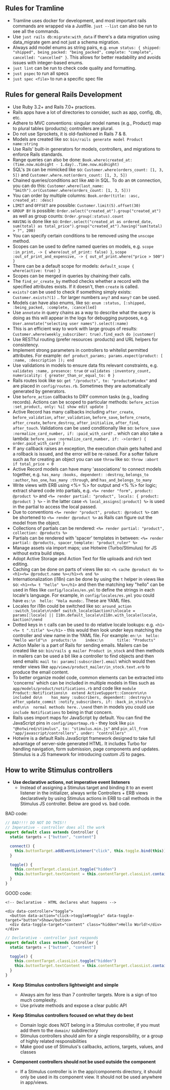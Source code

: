## Rules for Tramline

* Tramline uses docker for development, and most important rails commands are wrapped via a Justfile. `just --list` can also be run to see all the commands.
* Use `just rails db:migrate:with_data` if there's a data migration using data_migrate gem and not just a schema migration.
* Always add model enums as string pairs, e.g. `enum status: { shipped: "shipped", being_packed: "being_packed", complete: "complete", cancelled: "cancelled" }`. This allows for better readability and avoids issues with integer-based enums.
* `just lint` can be run to check code quality and formatting.
* `just pspec` to run all specs
* `just spec <file>` to run a specific spec file

## Rules for general Rails Development

* Use Ruby 3.2+ and Rails 7.0+ practices.
* Rails apps have a lot of directories to consider, such as app, config, db, etc.
* Adhere to MVC conventions: singular model names (e.g., Product) map to plural tables (products); controllers are plural.
* Do not use Sprockets, it is old-fashioned in Rails 7 & 8.
* Models are created like so: `bin/rails generate model Product name:string`
* Use Rails' built-in generators for models, controllers, and migrations to enforce Rails standards.
* Range queries can also be done: `Book.where(created_at: (Time.now.midnight - 1.day)..Time.now.midnight)`
* SQL's `IN` can be mimicked like so: `Customer.where(orders_count: [1, 3, 5])` and `Customer.where.not(orders_count: [1, 3, 5])`
* Chained queries/conditions act like `AND` in SQL. To do an `OR` connection, you can do this: `Customer.where(last_name: "Smith").or(Customer.where(orders_count: [1, 3, 5]))`
* You can order by multiple columns: `Book.order(title: :asc, created_at: :desc)`
* `LIMIT` and `OFFSET` are possible: `Customer.limit(5).offset(30)`
* `GROUP BY` is possible: `Order.select("created_at").group("created_at")` as well as group counts: `Order.group(:status).count`
* `HAVING` is done like so: `Order.select("created_at as ordered_date, sum(total) as total_price").group("created_at").having("sum(total) > ?", 200)`
* You can specify certain conditions to be removed using the `unscope` method.
* Scopes can be used to define named queries on models, e.g. `scope :in_print, -> { where(out_of_print: false) }`, `scope :out_of_print_and_expensive, -> { out_of_print.where("price > 500") }`
* There can be a default scope for models: `default_scope { where(active: true) }`
* Scopes can be merged in queries by chaining their calls.
* The `find_or_create_by` method checks whether a record with the specified attributes exists. If it doesn't, then `create` is called.
* `exists?` can be used to check if something simply exists: `Customer.exists?(1)` .. for larger numbers `any?` and `many?` can be used.
* Models can have also enums, like so: `enum :status, [:shipped, :being_packed, :complete, :cancelled]`
* Use `annotate` in query chains as a way to describe what the query is doing as this will appear in the logs for debugging purposes, e.g. `User.annotate("selecting user names").select(:name)`
* This is an efficient way to work with large groups of results: `Customer.where(weekly_subscriber: true).find_each do |customer|`
* Use RESTful routing (prefer resources :products) and URL helpers for consistency.
* Implement strong parameters in controllers to whitelist permitted attributes. For example: `def product_params; params.expect(product: [ :name, :description ]); end`
* Use validations in models to ensure data fits relevant constraints, e.g. `validates :name, presence: true` or `validates :inventory_count, numericality: { greater_than_or_equal_to: 0 }`
* Rails routes look like so: `get "/products", to: "products#index"` and are placed in `config/routes.rb`. Sometimes they are automatically generated by generators.
* Use `before_action` callbacks to DRY common tasks (e.g., loading records). Actions can be scoped to particular methods: `before_action :set_product, only: %i[ show edit update ]`
* Active Record has many callbacks including `after_create`, `before_validation`, `after_validation`, `before_save`, `before_create`, `after_create`, `before_destroy`, `after_initialize`, `after_find`, `after_touch`. Validations can be used conditionally like so: `before_save :normalize_card_number, if: :paid_with_card?` .. which can also take a lambda: `before_save :normalize_card_number, if: ->(order) { order.paid_with_card? }`
* If any callback raises an exception, the execution chain gets halted and a rollback is issued, and the error will be re-raised. For a softer failure such as for creating an object you can use `throw` like so: `throw :abort if total_price < 0`
* Active Record models can have many 'associations' to connect models together, e.g. `has_many :books, dependent: :destroy`, `belongs_to :author`, `has_one`, `has_many :through`, and `has_and_belongs_to_many`
* Write views with ERB using <%= %> for output and <% %> for logic; extract shared code into partials, e.g. `<%= render "form", product: @product %>` and `<%= render partial: "product", locals: { product: @product } %>` - in the latter case `<% local_assigns[:product] %>` is used in the partial to access the local passed.
* Due to conventions `<%= render "product", product: @product %>` can be shortened to `<%= render @product %>` as Rails can figure out the model from the object.
* Collections of partials can be rendered: `<%= render partial: "product", collection: @products %>`
* Partials can be rendered with 'spacer' templates in between: `<%= render partial: @products, spacer_template: "product_ruler" %>`
* Manage assets via import maps; use Hotwire (Turbo/Stimulus) for JS without extra build steps.
* Adopt Active Storage and Action Text for file uploads and rich text editing.
* Caching can be done on parts of views like so: `<% cache @product do %><h1><%= @product.name %></h1><% end %>`
* Internationalization (i18n) can be done by using the `t` helper in views like so: `<h1><%= t "hello" %></h1>` and then the matching key "hello" can be used in files like `config/locales/en.yml` to define the strings in each locale's language. For example, in `config/locales/es.yml` you could have `es:\n  hello: "Hola mundo:`. These are YAML files.
* Locales for i18n could be switched like so: `around_action :switch_locale\n\ndef switch_locale(&action)\nlocale = params[:locale] || I18n.default_locale\nI18n.with_locale(locale, &action)\nend`
* Dotted keys in `t` calls can be used to do relative locale lookups: e.g. `<h1><%= t ".title" %></h1>` - this would then look under keys matching the controller and view name in the YAML file. For example: `en:\n  hello: "Hello world"\n  products:\n    index:\n      title: "Products"`
* Action Mailer is a part of Rails for sending emails. Mailers can be created like so: `bin/rails g mailer Product in_stock` and then methods in mailers can be used a bit like a controller to find objects and then send emails: `mail to: params[:subscriber].email` which would then render views like `app/views/product_mailer/in_stock.text.erb` to produce the email content.
* To better organize model code, common elements can be extracted into 'concerns' which can be included in multiple models in files such as `app/models/product/notifications.rb` and code like `module Product::Notifications\n  extend ActiveSupport::Concern\n\n  included do\n    has_many :subscribers, dependent: :destroy\n    after_update_commit :notify_subscribers, if: :back_in_stock?\n  end\n\n  normal methods here..\nend` then in models you could use `include Notifications` to being in that concern.
* Rails uses import maps for JavaScript by default. You can find the JavaScript pins in `config/importmap.rb` - they look like `pin "@hotwired/stimulus", to: "stimulus.min.js"` and `pin_all_from "app/javascript/controllers", under: "controllers"`
* Hotwire is a default Rails JavaScript framework designed to take full advantage of server-side generated HTML. It includes Turbo for handling navigation, form submission, page components and updates. Stimulus is a JS framework for introducing custom JS to pages.

## How to write Stimulus controllers

- **Use declarative actions, not imperative event listeners**
  - Instead of assigning a Stimulus target and binding it to an event listener in the initializer, always write Controllers + ERB views declaratively by using Stimulus actions in ERB to call methods in the Stimulus JS controller.  Below are good vs. bad code.

BAD code:

  ```js
  // BAD!!!! DO NOT DO THIS!!
  // Imperative - controller does all the work
  export default class extends Controller {
    static targets = ["button", "content"]

    connect() {
      this.buttonTarget.addEventListener("click", this.toggle.bind(this))
    }

    toggle() {
      this.contentTarget.classList.toggle("hidden")
      this.buttonTarget.textContent = this.contentTarget.classList.contains("hidden") ? "Show" : "Hide"
    }
  }
  ```

GOOD code:

  ```erb
  <!-- Declarative - HTML declares what happens -->

  <div data-controller="toggle">
    <button data-action="click->toggle#toggle" data-toggle-target="button">Show</button>
    <div data-toggle-target="content" class="hidden">Hello World!</div>
  </div>
  ```

  ```js
  // Declarative - controller just responds
  export default class extends Controller {
    static targets = ["button", "content"]

    toggle() {
      this.contentTarget.classList.toggle("hidden")
      this.buttonTarget.textContent = this.contentTarget.classList.contains("hidden") ? "Show" : "Hide"
    }
  }
  ```

- **Keep Stimulus controllers lightweight and simple**
  - Always aim for less than 7 controller targets. More is a sign of too much complexity.
  - Use private methods and expose a clear public API

- **Keep Stimulus controllers focused on what they do best**
  - Domain logic does NOT belong in a Stimulus controller, if you must add them to the `domain/` subdirectory
  - Stimulus controllers should aim for a single responsibility, or a group of highly related responsibilities
  - Make good use of Stimulus's callbacks, actions, targets, values, and classes

- **Component controllers should not be used outside the component**
  - If a Stimulus controller is in the app/components directory, it should only be used in its component view. It should not be used anywhere in app/views.


